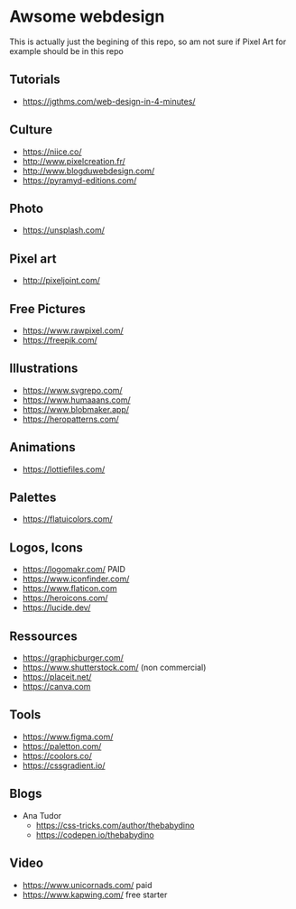 # Awsome webdesign

This is actually just the begining of this repo, so am not sure if Pixel Art for example should be in this repo

Tutorials
---

- https://jgthms.com/web-design-in-4-minutes/

Culture
---

- https://niice.co/
- http://www.pixelcreation.fr/
- http://www.blogduwebdesign.com/
- https://pyramyd-editions.com/

Photo
---

- https://unsplash.com/

Pixel art
---

- http://pixeljoint.com/

Free Pictures
---

- https://www.rawpixel.com/
- https://freepik.com/

Illustrations
---

- https://www.svgrepo.com/
- https://www.humaaans.com/
- https://www.blobmaker.app/
- https://heropatterns.com/

Animations
---

- https://lottiefiles.com/

Palettes
---

- https://flatuicolors.com/

Logos, Icons
---

- https://logomakr.com/ PAID
- https://www.iconfinder.com/
- https://www.flaticon.com
- https://heroicons.com/
- https://lucide.dev/
  
Ressources
---

- https://graphicburger.com/
- https://www.shutterstock.com/ (non commercial)
- https://placeit.net/
- https://canva.com

Tools
---

- https://www.figma.com/
- https://paletton.com/
- https://coolors.co/
- https://cssgradient.io/

Blogs
---

- Ana Tudor
  - https://css-tricks.com/author/thebabydino
  - https://codepen.io/thebabydino 

Video
---

- https://www.unicornads.com/ paid
- https://www.kapwing.com/ free starter
